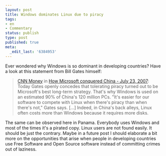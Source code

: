 ```yaml
---
layout: post
title: Windows dominates Linux due to piracy
tags:
- en
- Commentary
status: publish
type: post
published: true
meta:
  _edit_last: '6384953'
---
```

<p>Ever wondered why Windows is so dominant in developing countries? Have a look at this statement from Bill Gates himself:</p>

<blockquote><a href="http://money.cnn.com">CNN Money</a> in <a href="http://money.cnn.com/magazines/fortune/fortune_archive/2007/07/23/100134488/">How Microsoft conquered China - July 23, 2007</a>:<br>
Today Gates openly concedes that tolerating piracy turned out to be Microsoft's best long-term strategy. That's why Windows is used on an estimated 90% of China's 120 million PCs. "It's easier for our software to compete with Linux when there's piracy than when there's not," Gates says. [...] Indeed, in China's back alleys, Linux often costs more than Windows because it requires more disks.
</blockquote>

<p>The same can be observed here in Panama. Everybody uses Windows and most of the times it's a pirated copy. Linux users are not found easily. It should be just the contrary. Maybe in a future post I should elaborate a bit more on the opportunities that arise when people in developing countries use Free Software and Open Source software instead of committing crimes out of laziness.</p>
